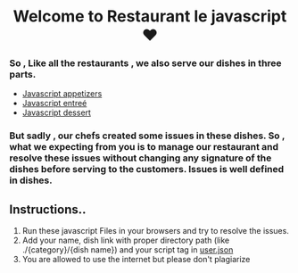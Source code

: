 <h1 align="center" > Welcome to Restaurant le javascript ❤️</h1>

<h3> So , Like all the restaurants , we also serve our dishes in three parts.  </h3>

<ul>
<li ><a href="./javascript appetizers" > Javascript appetizers </a>   </li>
<li ><a href="./javascript entreé" > Javascript entreé </a>   </li>
<li ><a href= "./javascript dessert"> Javascript dessert</a>   </li>
</ul>

<h3> But sadly , our chefs created some issues in these dishes. So , what we expecting from you is to manage our restaurant and resolve these issues without changing any signature of the dishes before serving to the customers. Issues is well defined in dishes. </h3>

<h2>Instructions..</h2>
<ol>
<li> Run these javascript Files in your browsers and try to resolve the issues.</li>
<li> Add your name, dish link with proper directory path (like ./{category}/{dish name}) and your script tag in <a href="./user.json" > user.json </a> </li>
<li> You are allowed to use the internet but please don't plagiarize </li>
</ol>
